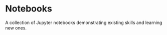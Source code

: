 # Notebooks
 A collection of Jupyter notebooks demonstrating existing skills and learning new ones.
